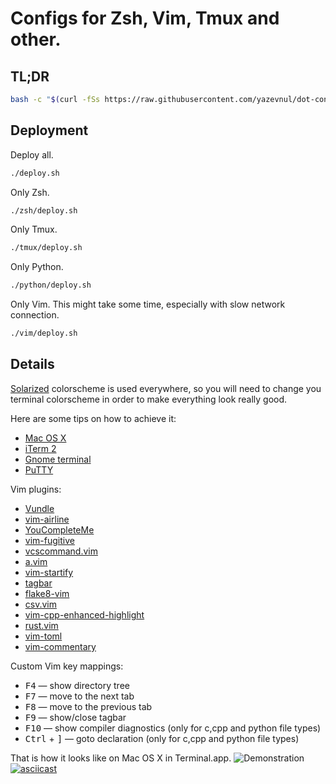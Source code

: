 Configs for Zsh, Vim, Tmux and other.
=======================================

TL;DR
-----

```bash
bash -c "$(curl -fSs https://raw.githubusercontent.com/yazevnul/dot-config/master/remote_deploy.sh)"
```

Deployment
----------

Deploy all.

```bash
./deploy.sh
```

Only Zsh.

```bash
./zsh/deploy.sh
```

Only Tmux.

```bash
./tmux/deploy.sh
```

Only Python.

```bash
./python/deploy.sh
```

Only Vim. This might take some time, especially with slow network connection.

```bash
./vim/deploy.sh
```


Details
-------

[Solarized][solarized] colorscheme is used everywhere, so you will need
to change you terminal colorscheme in order to make everything look really good.

Here are some tips on how to achieve it:

- [Mac OS X][solarized-mac-os-terminal]
- [iTerm 2][solarized-mac-os-iterm2]
- [Gnome terminal][solarized-gnome-terminal]
- [PuTTY][solarized-putty]

Vim plugins:

- [Vundle][vim-vundle]
- [vim-airline][vim-vim-airline]
- [YouCompleteMe][vim-youcompleteme]
- [vim-fugitive][vim-vim-fugitive]
- [vcscommand.vim][vim-vcscommand]
- [a.vim][vim-a]
- [vim-startify][vim-vim-startify]
- [tagbar][vim-tagbar]
- [flake8-vim][vim-flake8-vim]
- [csv.vim][vim-csv]
- [vim-cpp-enhanced-highlight][vim-vim-cpp-enhanced-highlight]
- [rust.vim][vim-rust-vim]
- [vim-toml][vim-toml]
- [vim-commentary][vim-vim-commentary]

Custom Vim key mappings:

- <kbd>F4</kbd> — show directory tree
- <kbd>F7</kbd> — move to the next tab
- <kbd>F8</kbd> — move to the previous tab
- <kbd>F9</kbd> — show/close tagbar
- <kbd>F10</kbd> — show compiler diagnostics (only for c,cpp and python file types)
- <kbd>Ctrl</kbd> + <kbd>\]</kbd> — goto declaration (only for c,cpp and python file types)

That is how it looks like on Mac OS X in Terminal.app.
![Demonstration](http://i.imgur.com/xoJOSoV.png)
[![asciicast](https://asciinema.org/a/4a15jzq0zomdowfro7shk2d7u.png)](https://asciinema.org/a/4a15jzq0zomdowfro7shk2d7u?theme=solarized-dark)

[solarized]: http://ethanschoonover.com/solarized
[solarized-mac-os-terminal]: https://github.com/tomislav/osx-terminal.app-colors-solarized
[solarized-mac-os-iterm2]: https://github.com/altercation/solarized/tree/master/iterm2-colors-solarized
[solarized-gnome-terminal]: https://github.com/Anthony25/gnome-terminal-colors-solarized
[solarized-putty]: https://github.com/altercation/solarized/tree/master/putty-colors-solarized
[vim-vundle]: https://github.com/gmarik/Vundle.vim
[vim-vim-airline]: https://github.com/bling/vim-airline
[vim-youcompleteme]: https://github.com/Valloric/YouCompleteMe
[vim-vim-fugitive]: https://github.com/tpope/vim-fugitive
[vim-vcscommand]: https://github.com/vim-scripts/vcscommand.vim
[vim-a]: http://www.vim.org/scripts/script.php?script_id=31
[vim-vim-startify]: https://github.com/mhinz/vim-startify
[vim-tagbar]: https://github.com/majutsushi/tagbar
[vim-flake8-vim]: https://github.com/andviro/flake8-vim
[vim-csv]: https://github.com/chrisbra/csv.vim
[vim-vim-cpp-enhanced-highlight]: https://github.com/octol/vim-cpp-enhanced-highlight
[vim-rust-vim]: https://github.com/rust-lang/rust.vim
[vim-toml]: https://github.com/cespare/vim-toml
[vim-vim-commentary]: https://github.com/tpope/vim-commentary
